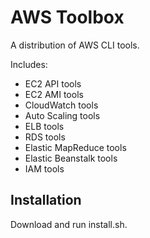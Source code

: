 AWS Toolbox
===========

A distribution of AWS CLI tools.

Includes:

  - EC2 API tools
  - EC2 AMI tools
  - CloudWatch tools
  - Auto Scaling tools
  - ELB tools
  - RDS tools
  - Elastic MapReduce tools
  - Elastic Beanstalk tools
  - IAM tools

Installation
------------

Download and run install.sh.
